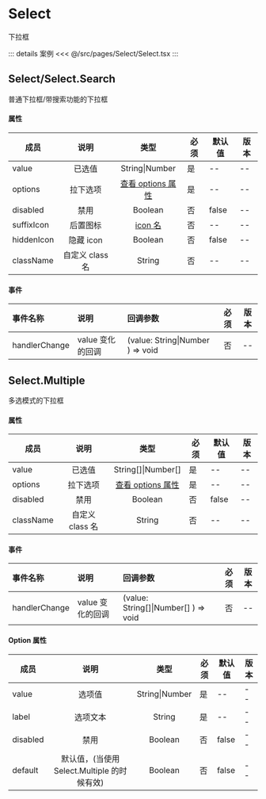 # Select

下拉框

::: details 案例
<<< @/src/pages/Select/Select.tsx
:::

## Select/Select.Search

普通下拉框/带搜索功能的下拉框

#### 属性

| 成员       |      说明       |                     类型                     | 必须 | 默认值 | 版本 |
| ---------- | :-------------: | :------------------------------------------: | ---- | ------ | ---- |
| value      |     已选值      |                String\|Number                | 是   | --     | --   |
| options    |    拉下选项     | [查看 options 属性](./README.md#option-属性) | 是   | --     | --   |
| disabled   |      禁用       |                   Boolean                    | 否   | false  | --   |
| suffixIcon |    后置图标     |      [icon 名](../README.md#icon-图标)       | 否   | --     | --   |
| hiddenIcon |    隐藏 icon    |                   Boolean                    | 否   | false  | --   |
| className  | 自定义 class 名 |                    String                    | 否   | --     | --   |

#### 事件

| 事件名称      | 说明             | 回调参数                         | 必须 | 版本 |
| :------------ | :--------------- | :------------------------------- | :--: | :--: |
| handlerChange | value 变化的回调 | (value: String\|Number ) => void |  否  |  --  |

## Select.Multiple

多选模式的下拉框

#### 属性

| 成员      |      说明       |                     类型                     | 必须 | 默认值 | 版本 |
| --------- | :-------------: | :------------------------------------------: | ---- | ------ | ---- |
| value     |     已选值      |             String[\]\|Number[]              | 是   | --     | --   |
| options   |    拉下选项     | [查看 options 属性](./README.md#option-属性) | 是   | --     | --   |
| disabled  |      禁用       |                   Boolean                    | 否   | false  | --   |
| className | 自定义 class 名 |                    String                    | 否   | --     | --   |

#### 事件

| 事件名称      | 说明             | 回调参数                              | 必须 | 版本 |
| :------------ | :--------------- | :------------------------------------ | :--: | :--: |
| handlerChange | value 变化的回调 | (value: String[\]\|Number[] ) => void |  否  |  --  |

#### Option 属性

| 成员     |                    说明                     |      类型      | 必须 | 默认值 | 版本 |
| -------- | :-----------------------------------------: | :------------: | ---- | ------ | ---- |
| value    |                   选项值                    | String\|Number | 是   | --     | --   |
| label    |                  选项文本                   |     String     | 是   | --     | --   |
| disabled |                    禁用                     |    Boolean     | 否   | false  | --   |
| default  | 默认值，(当使用 Select.Multiple 的时候有效) |    Boolean     | 否   | false  | --   |
